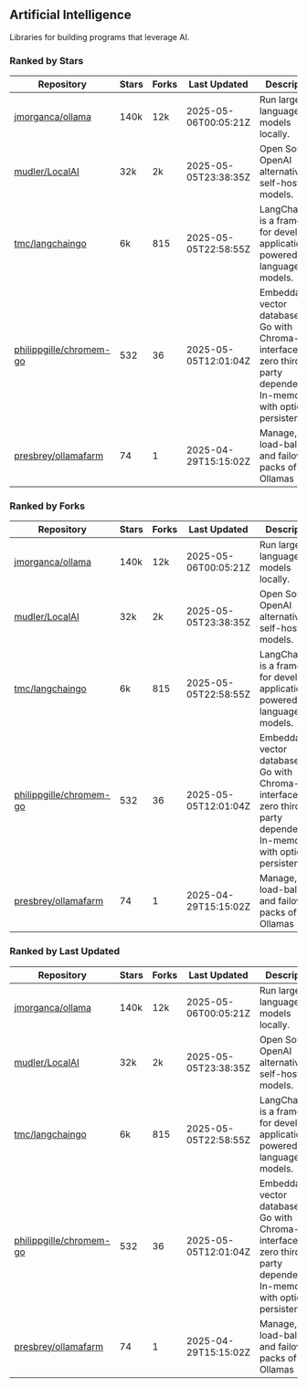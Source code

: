 ## Artificial Intelligence

Libraries for building programs that leverage AI.

### Ranked by Stars

| Repository | Stars | Forks | Last Updated | Description | 
|------------|-------|-------|--------------|-------------|
| [jmorganca/ollama](https://github.com/jmorganca/ollama) | 140k | 12k | 2025-05-06T00:05:21Z |  Run large language models locally. |
| [mudler/LocalAI](https://github.com/mudler/LocalAI) | 32k | 2k | 2025-05-05T23:38:35Z |  Open Source OpenAI alternative, self-host AI models. |
| [tmc/langchaingo](https://github.com/tmc/langchaingo) | 6k | 815 | 2025-05-05T22:58:55Z |  LangChainGo is a framework for developing applications powered by language models. |
| [philippgille/chromem-go](https://github.com/philippgille/chromem-go) | 532 | 36 | 2025-05-05T12:01:04Z |  Embeddable vector database for Go with Chroma-like interface and zero third-party dependencies. In-memory with optional persistence. |
| [presbrey/ollamafarm](https://github.com/presbrey/ollamafarm) | 74 | 1 | 2025-04-29T15:15:02Z |  Manage, load-balance, and failover packs of Ollamas |

### Ranked by Forks

| Repository | Stars | Forks | Last Updated | Description | 
|------------|-------|-------|--------------|-------------|
| [jmorganca/ollama](https://github.com/jmorganca/ollama) | 140k | 12k | 2025-05-06T00:05:21Z |  Run large language models locally. |
| [mudler/LocalAI](https://github.com/mudler/LocalAI) | 32k | 2k | 2025-05-05T23:38:35Z |  Open Source OpenAI alternative, self-host AI models. |
| [tmc/langchaingo](https://github.com/tmc/langchaingo) | 6k | 815 | 2025-05-05T22:58:55Z |  LangChainGo is a framework for developing applications powered by language models. |
| [philippgille/chromem-go](https://github.com/philippgille/chromem-go) | 532 | 36 | 2025-05-05T12:01:04Z |  Embeddable vector database for Go with Chroma-like interface and zero third-party dependencies. In-memory with optional persistence. |
| [presbrey/ollamafarm](https://github.com/presbrey/ollamafarm) | 74 | 1 | 2025-04-29T15:15:02Z |  Manage, load-balance, and failover packs of Ollamas |

### Ranked by Last Updated

| Repository | Stars | Forks | Last Updated | Description | 
|------------|-------|-------|--------------|-------------|
| [jmorganca/ollama](https://github.com/jmorganca/ollama) | 140k | 12k | 2025-05-06T00:05:21Z |  Run large language models locally. |
| [mudler/LocalAI](https://github.com/mudler/LocalAI) | 32k | 2k | 2025-05-05T23:38:35Z |  Open Source OpenAI alternative, self-host AI models. |
| [tmc/langchaingo](https://github.com/tmc/langchaingo) | 6k | 815 | 2025-05-05T22:58:55Z |  LangChainGo is a framework for developing applications powered by language models. |
| [philippgille/chromem-go](https://github.com/philippgille/chromem-go) | 532 | 36 | 2025-05-05T12:01:04Z |  Embeddable vector database for Go with Chroma-like interface and zero third-party dependencies. In-memory with optional persistence. |
| [presbrey/ollamafarm](https://github.com/presbrey/ollamafarm) | 74 | 1 | 2025-04-29T15:15:02Z |  Manage, load-balance, and failover packs of Ollamas |

